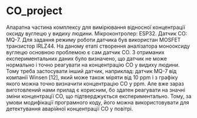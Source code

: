 # CO_project
Апаратна частина комплексу для вимірювання відносної концентрації оксиду вуглецю у видиху людини.
Мікроконтролер: ESP32.
Датчик CO: MQ-7.
Для задання режиму роботи датчика був використан MOSFET транзистор IRLZ44.
На даному етапі створення аналізатора монооксиду вуглецю основною проблемою є сам датчик СО. З отриманих експериментальних даних було визначено, що датчик не може нормально і точно реагувати на концентрацію СО у видиху людини. Тому треба застосувати інший датчик, наприклад: датчик MQ-7 від компанії Winsen [12], який може також міряти від 10 ppm і з графіку якого можна точно визначити концентрацію CO у ppm.
Але вже зараз виготовлений нами прилад є корисним, бо здатен реагувати на значні зміни концентрації СО, що підтверджується експериментально. Тому, за умови модифікації програмного коду, його можна використовувати для детектування аварійної концентрації СО у повітрі.
